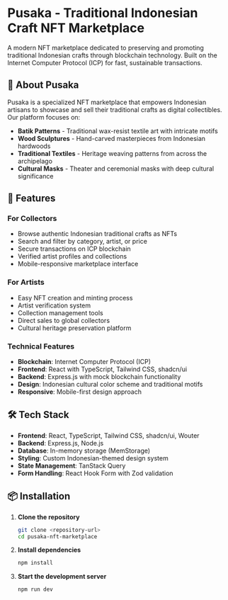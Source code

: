 # Pusaka - Traditional Indonesian Craft NFT Marketplace

A modern NFT marketplace dedicated to preserving and promoting traditional Indonesian crafts through blockchain technology. Built on the Internet Computer Protocol (ICP) for fast, sustainable transactions.

## 🎨 About Pusaka

Pusaka is a specialized NFT marketplace that empowers Indonesian artisans to showcase and sell their traditional crafts as digital collectibles. Our platform focuses on:

- **Batik Patterns** - Traditional wax-resist textile art with intricate motifs
- **Wood Sculptures** - Hand-carved masterpieces from Indonesian hardwoods  
- **Traditional Textiles** - Heritage weaving patterns from across the archipelago
- **Cultural Masks** - Theater and ceremonial masks with deep cultural significance

## 🚀 Features

### For Collectors
- Browse authentic Indonesian traditional crafts as NFTs
- Search and filter by category, artist, or price
- Secure transactions on ICP blockchain
- Verified artist profiles and collections
- Mobile-responsive marketplace interface

### For Artists
- Easy NFT creation and minting process
- Artist verification system
- Collection management tools
- Direct sales to global collectors
- Cultural heritage preservation platform

### Technical Features
- **Blockchain**: Internet Computer Protocol (ICP)
- **Frontend**: React with TypeScript, Tailwind CSS, shadcn/ui
- **Backend**: Express.js with mock blockchain functionality
- **Design**: Indonesian cultural color scheme and traditional motifs
- **Responsive**: Mobile-first design approach

## 🛠 Tech Stack

- **Frontend**: React, TypeScript, Tailwind CSS, shadcn/ui, Wouter
- **Backend**: Express.js, Node.js
- **Database**: In-memory storage (MemStorage)
- **Styling**: Custom Indonesian-themed design system
- **State Management**: TanStack Query
- **Form Handling**: React Hook Form with Zod validation

## 📦 Installation

1. **Clone the repository**
   ```bash
   git clone <repository-url>
   cd pusaka-nft-marketplace
   ```

2. **Install dependencies**
   ```bash
   npm install
   ```

3. **Start the development server**
   ```bash
   npm run dev
   